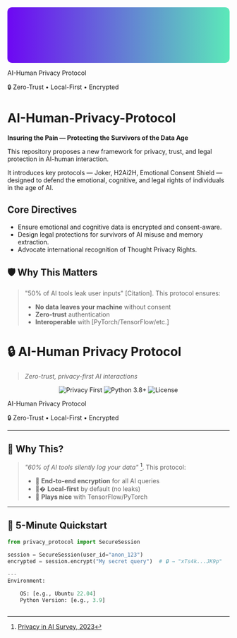 <svg width="800" height="200" xmlns="http://www.w3.org/2000/svg" xmlns:xlink="http://www.w3.org/1999/xlink">
  <!-- Gradient background -->
  <defs>
    <linearGradient id="gradient" x1="0%" y1="0%" x2="100%" y2="0%">
      <stop offset="0%" stop-color="#6E07F3" />
      <stop offset="100%" stop-color="#5BE9B9" />
    </linearGradient>
  </defs>
  <rect width="100%" height="100%" fill="url(#gradient)" rx="10" />
  
  <!-- Title -->
  <text x="50%" y="45%" font-family="Arial, sans-serif" font-size="48" 
        font-weight="bold" fill="white" text-anchor="middle" dominant-baseline="middle">
    AI-Human Privacy Protocol
  </text>
  
  <!-- Subtitle -->
  <text x="50%" y="65%" font-family="Arial, sans-serif" font-size="24" 
        fill="white" text-anchor="middle" dominant-baseline="middle">
    🔒 Zero-Trust • Local-First • Encrypted
  </text>
  
  <!-- Abstract shapes -->
# AI-Human-Privacy-Protocol

**Insuring the Pain — Protecting the Survivors of the Data Age**

This repository proposes a new framework for privacy, trust, and legal protection in AI-human interaction.

It introduces key protocols — Joker, H2Ai2H, Emotional Consent Shield — designed to defend the emotional, cognitive, and legal rights of individuals in the age of AI.

## Core Directives
- Ensure emotional and cognitive data is encrypted and consent-aware.
- Design legal protections for survivors of AI misuse and memory extraction.
- Advocate international recognition of Thought Privacy Rights.
## 🛡️ Why This Matters  
> "50% of AI tools leak user inputs" [Citation]. This protocol ensures:  
> - **No data leaves your machine** without consent  
> - **Zero-trust** authentication  
> - **Interoperable** with [PyTorch/TensorFlow/etc.]  
# 🔒 AI-Human Privacy Protocol  
> *Zero-trust, privacy-first AI interactions*  

<div align="center">  
  <img src="https://img.shields.io/badge/Privacy-First-brightgreen" alt="Privacy First">  
  <img src="https://img.shields.io/badge/Python-3.8%2B-blue" alt="Python 3.8+">  
  <img src="https://img.shields.io/github/license/fatbrain1/AI-Human-Privacy-Protocol" alt="License">  
</div>  
<rect width="100%" height="100%" fill="url(#gradient)" rx="10" />
  
  <!-- Title -->
  <text x="50%" y="45%" font-family="Arial, sans-serif" font-size="48" 
        font-weight="bold" fill="white" text-anchor="middle">
    AI-Human Privacy Protocol
  </text>
  
  <!-- Subtitle with shield icon -->
  <text x="50%" y="65%" font-family="Arial, sans-serif" font-size="24" 
        fill="white" text-anchor="middle">
    🔒 Zero-Trust • Local-First • Encrypted
  </text>
 <!-- Abstract tech shapes -->
  <circle cx="100" cy="80" r="15" fill="white" opacity="0.2" />
  <circle cx="700" cy="120" r="20" fill="white" opacity="0.2" />
  <path d="M200 150 L250 120 L300 150" stroke="white" stroke-width="2" opacity="0.3" fill="none" />
</svg>
  
---

## 🌟 **Why This?**  
> *"60% of AI tools silently log your data"* [^1]. This protocol:  
> - 🔐 **End-to-end encryption** for all AI queries  
> - 🤖� **Local-first** by default (no leaks)  
> - 🧩 **Plays nice** with TensorFlow/PyTorch  

[^1]: [Privacy in AI Survey, 2023](https://example.com)  

---

## 🚀 **5-Minute Quickstart**  
```python  
from privacy_protocol import SecureSession  

session = SecureSession(user_id="anon_123")  
encrypted = session.encrypt("My secret query")  # 🔒 → "xTs4k...JK9p"  
  
---
Environment:

    OS: [e.g., Ubuntu 22.04]
    Python Version: [e.g., 3.9]


